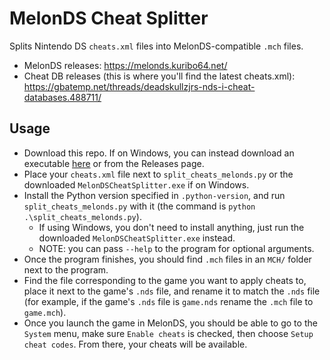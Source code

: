 # MelonDS Cheat Splitter
Splits Nintendo DS `cheats.xml` files into MelonDS-compatible `.mch` files.

- MelonDS releases: https://melonds.kuribo64.net/
- Cheat DB releases (this is where you'll find the latest cheats.xml): https://gbatemp.net/threads/deadskullzjrs-nds-i-cheat-databases.488711/

## Usage
- Download this repo. If on Windows, you can instead download an executable [here](https://github.com/TheRealPSV/MelonDSCheatSplitter/releases/latest/download/MelonDSCheatSplitter.exe) or from the Releases page.
- Place your `cheats.xml` file next to `split_cheats_melonds.py` or the downloaded `MelonDSCheatSplitter.exe` if on Windows.
- Install the Python version specified in `.python-version`, and run `split_cheats_melonds.py` with it (the command is `python .\split_cheats_melonds.py`).
  - If using Windows, you don't need to install anything, just run the downloaded `MelonDSCheatSplitter.exe` instead.
  - NOTE: you can pass `--help` to the program for optional arguments.
- Once the program finishes, you should find `.mch` files in an `MCH/` folder next to the program.
- Find the file corresponding to the game you want to apply cheats to, place it next to the game's `.nds` file, and rename it to match the `.nds` file (for example, if the game's `.nds` file is `game.nds` rename the `.mch` file to `game.mch`).
- Once you launch the game in MelonDS, you should be able to go to the `System` menu, make sure `Enable cheats` is checked, then choose `Setup cheat codes`. From there, your cheats will be available.